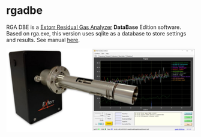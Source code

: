 # rgadbe
RGA DBE is a [Extorr Residual Gas Analyzer](https://www.extorr.com/products/residual-gas-analyzer) **DataBase** Edition software. Based on rga.exe, this version uses sqlite as a database to store settings and results. See manual [here](RGA%20DBE%20manual.pdf).

![Alt text](rgadbe.jpg)
